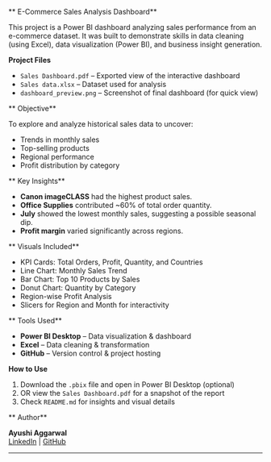 ** E-Commerce Sales Analysis Dashboard**

This project is a Power BI dashboard analyzing sales performance from an e-commerce dataset. It was built to demonstrate skills in data cleaning (using Excel), data visualization (Power BI), and business insight generation.


 **Project Files**

- `Sales Dashboard.pdf` – Exported view of the interactive dashboard
- `Sales data.xlsx` – Dataset used for analysis
- `dashboard_preview.png` – Screenshot of final dashboard (for quick view)

** Objective**

To explore and analyze historical sales data to uncover:
- Trends in monthly sales
- Top-selling products
- Regional performance
- Profit distribution by category

** Key Insights**

- **Canon imageCLASS** had the highest product sales.
- **Office Supplies** contributed ~60% of total order quantity.
- **July** showed the lowest monthly sales, suggesting a possible seasonal dip.
- **Profit margin** varied significantly across regions.

** Visuals Included**

- KPI Cards: Total Orders, Profit, Quantity, and Countries
- Line Chart: Monthly Sales Trend
- Bar Chart: Top 10 Products by Sales
- Donut Chart: Quantity by Category
- Region-wise Profit Analysis
- Slicers for Region and Month for interactivity

** Tools Used**

- **Power BI Desktop** – Data visualization & dashboard
- **Excel** – Data cleaning & transformation
- **GitHub** – Version control & project hosting

 **How to Use**

1. Download the `.pbix` file and open in Power BI Desktop (optional)
2. OR view the `Sales Dashboard.pdf` for a snapshot of the report
3. Check `README.md` for insights and visual details

** Author**

**Ayushi Aggarwal**  
[LinkedIn](https://www.linkedin.com/in/ayushi-aggarwal-9653b2290/) | [GitHub](https://github.com/ayushi6758)

---

